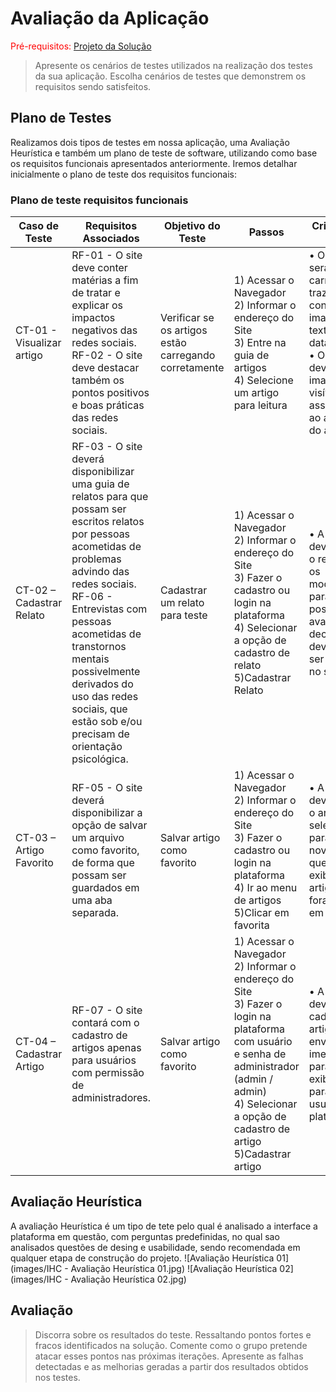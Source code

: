 # Avaliação da Aplicação

<span style="color:red">Pré-requisitos: <a href="6-Implementação.md"> Projeto da Solução</a></span>


> Apresente os cenários de testes utilizados na realização dos testes da
> sua aplicação. Escolha cenários de testes que demonstrem os requisitos
> sendo satisfeitos.

## Plano de Testes

 Realizamos dois tipos de testes em nossa aplicação, uma Avaliação Heurística e também um plano
 de teste de software, utilizando como base os requisitos funcionais apresentados anteriormente. 
 Iremos detalhar inicialmente o plano de teste dos requisitos funcionais:
  ### Plano de teste requisitos funcionais
|Caso de Teste    | Requisitos Associados  | Objetivo do Teste | Passos | Critérios de Êxito|
|-----------------|------------------------|-------------------|--------|-------------------|
|CT-01 - Visualizar artigo|RF-01 - O site deve conter matérias a fim de tratar e explicar os impactos negativos das redes sociais.<br>RF-02 - O site deve destacar também os pontos positivos e boas práticas das redes sociais.| Verificar se os artigos estão carregando corretamente | 1) Acessar o Navegador<br>2) Informar o endereço do Site<br>3) Entre na guia de artigos<br>4) Selecione um artigo para leitura |•	O artigo será carregado, trazendo consigo uma imagem, texto, autor e data.<br>•	Os artigos devem trazer imagens visíveis associadas ao assunto do artigo
|CT-02 – Cadastrar Relato|RF-03 - O site deverá disponibilizar uma guia de relatos para que possam ser escritos relatos por pessoas acometidas de problemas advindo das redes sociais.<br>RF-06 - Entrevistas com pessoas acometidas de transtornos mentais possivelmente derivados do uso das redes sociais, que estão sob e/ou precisam de orientação psicológica.| Cadastrar um relato para teste | 1) Acessar o Navegador<br>2) Informar o endereço do Site<br>3) Fazer o cadastro ou login na plataforma<br>4) Selecionar a opção de cadastro de relato<br>5)Cadastrar Relato |•	A página deve enviar o relato para os moderadores para que possa ser avaliado e decidido se deve ou não ser inserido no site
|CT-03 – Artigo Favorito|RF-05 - O site deverá disponibilizar a opção de salvar um arquivo como favorito, de forma que possam ser guardados em uma aba separada.| Salvar artigo como favorito | 1) Acessar o Navegador<br>2) Informar o endereço do Site<br>3) Fazer o cadastro ou login na plataforma<br>4) Ir ao menu de artigos <br>5)Clicar em favorita |•	A página deve mandar o artigo selecionado para uma nova página que deverá exibir os artigos que foram salvos em favoritos.
|CT-04 – Cadastrar Artigo|RF-07 - O site contará com o cadastro de artigos apenas para usuários com permissão de administradores.| Salvar artigo como favorito | 1) Acessar o Navegador<br>2) Informar o endereço do Site<br>3) Fazer o login na plataforma com usuário e senha de administrador (admin / admin)<br>4) Selecionar a opção de cadastro de artigo <br>5)Cadastrar artigo |•	A página deverá cadastrar o artigo e envia-lo de imediato para a exibição para os usuários da plataforma..


## Avaliação Heurística
 A avaliação Heurística é um tipo de tete pelo qual é  analisado a interface 
 a plataforma em questão, com perguntas predefinidas, no qual sao analisados
 questões de desing e usabilidade, sendo recomendada em qualquer etapa
 de construção do projeto.
![Avaliação Heurística 01](images/IHC - Avaliação Heurística 01.jpg)
![Avaliação Heurística 02](images/IHC - Avaliação Heurística 02.jpg)
## Avaliação

> Discorra sobre os resultados do teste. Ressaltando pontos fortes e
> fracos identificados na solução. Comente como o grupo pretende atacar
> esses pontos nas próximas iterações. Apresente as falhas detectadas e
> as melhorias geradas a partir dos resultados obtidos nos testes.
